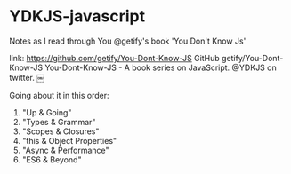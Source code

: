 # YDKJS-javascript
Notes as I read through You @getify's book 'You Don't Know Js'

link: https://github.com/getify/You-Dont-Know-JS
GitHub
getify/You-Dont-Know-JS
You-Dont-Know-JS - A book series on JavaScript. @YDKJS on twitter.
￼

Going about it in this order:
1.  "Up & Going"
2. "Types & Grammar"
3. "Scopes & Closures"
4. "this & Object Properties"
5. "Async & Performance"
6. "ES6 & Beyond"
